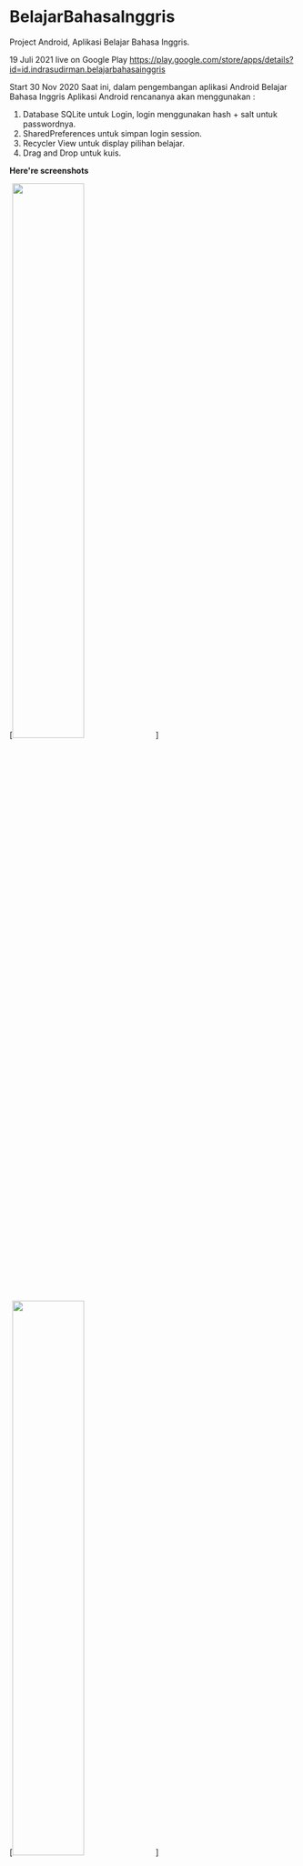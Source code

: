 # BelajarBahasaInggris
Project Android, Aplikasi Belajar Bahasa Inggris. 

19 Juli 2021 live on Google Play https://play.google.com/store/apps/details?id=id.indrasudirman.belajarbahasainggris

Start 30 Nov 2020
Saat ini, dalam pengembangan aplikasi Android Belajar Bahasa Inggris
Aplikasi Android rencananya akan menggunakan :

1. Database SQLite untuk Login, login menggunakan hash + salt untuk passwordnya.
2. SharedPreferences untuk simpan login session.
3. Recycler View untuk display pilihan belajar.
4. Drag and Drop untuk kuis.

**Here're screenshots**

[<img src="https://user-images.githubusercontent.com/36407161/129148446-dffe8be6-73a9-4ea2-8b76-60e728d63eb3.png" width="50%">]

[<img src="https://user-images.githubusercontent.com/36407161/129148448-6869d375-2d14-43db-9f8b-dbc90c3b0bad.png" width="50%">]

[<img src="https://user-images.githubusercontent.com/36407161/129148451-d34c2766-331f-4724-bbeb-cca64a453212.png" width="50%">]

[<img src="https://user-images.githubusercontent.com/36407161/129148453-39e14ea0-45c9-40f4-936f-bbee314e5924.png" width="50%">]

[<img src="https://user-images.githubusercontent.com/36407161/129148457-b0dc3597-7d51-47d5-8982-770ab3b0c671.png" width="50%">]

[<img src="https://user-images.githubusercontent.com/36407161/129148466-61c92b70-e895-4438-a2b7-934eb7c19cbc.png" width="50%">]



<!-- **Click icon below, to see Preview Belajar Bahasa Inggris** -->



<!-- [<img src="https://user-images.githubusercontent.com/36407161/112955516-b5a4c480-9169-11eb-93bc-e7c77220a8b4.png" width="90%">](https://youtu.be/F8lJ_d9vxPo) -->


Spesial thanks to :

[nicolas](https://www.facebook.com/fransiskus.sipenggilafps) sudah meminjamkan laptopnya untuk saya.\
[om Yohanes](https://github.com/yohanes) selalu bantu, bimbing, beri pencerahan untuk saya saat belajar coding.

Semoga Allah SWT, selalu melindungi, memberikan kesehatan, murah rezeki untuk mereka dan keluarga. Aamiin YRB








